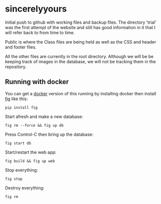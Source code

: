 # sincerelyyours
Initial push to github with working files and backup files. The directory 'trial' was the first attempt of the website
and still has good information in it that I will refer back to from time to time. 

Public is where the Class files are being held as well as the CSS and header and footer files.

All the other files are currently in the root directory. Although we will be be keeping track of images in the database,
we will not be tracking them in the repository.


## Running with docker ##

You can get a [docker](https://www.docker.com/) version of this running by
installing docker then install [fig](http://www.fig.sh/) like this:

    pip install fig

Start afresh and make a new database:

    fig rm --force && fig up db

Press Control-C then bring up the database:

    fig start db

Start/restart the web app:

    fig build && fig up web

Stop everything:

    fig stop

Destroy everything:
    
    fig rm
